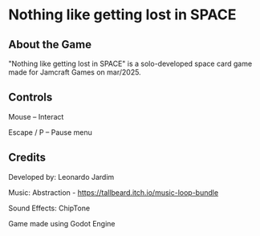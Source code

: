 # Nothing like getting lost in SPACE

## About the Game

"Nothing like getting lost in SPACE" is a solo-developed space card game made for Jamcraft Games on mar/2025.


## Controls

Mouse – Interact

Escape / P – Pause menu



## Credits

Developed by: Leonardo Jardim

Music: Abstraction  -   https://tallbeard.itch.io/music-loop-bundle

Sound Effects: ChipTone
  
Game made using Godot Engine
